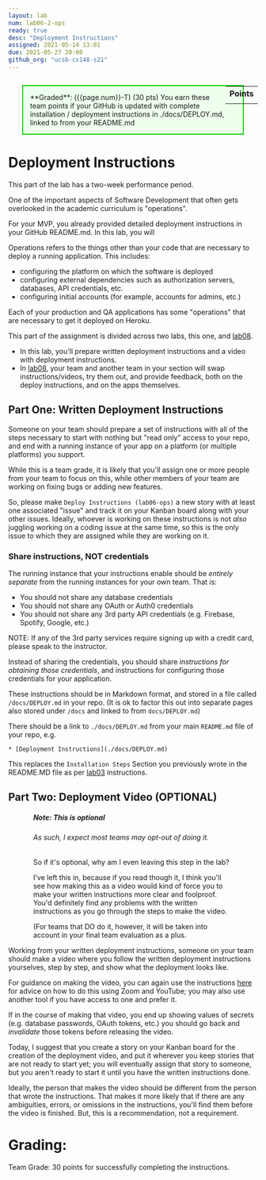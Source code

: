 ```yaml
---
layout: lab
num: lab06-2-ops
ready: true
desc: "Deployment Instructions"
assigned: 2021-05-14 13:01
due: 2021-05-27 20:00
github_org: "ucsb-cs148-s21"
---
```


<style>
div.grade { margin: 2em; padding: 1em; border: 2px solid #0c0; background-color: #efe; }   
</style>

<div style="float:right; width: auto;">

<table style="margin-top:1em;">
<tr>
   <th>Points</th>
</tr>
<tr>
   <td class="pointCount"></td>
</tr>
</table>

</div>

<div class="grade" markdown="1">
**Graded**: ({{page.num}}-T) (30 pts) You earn these team points if your GitHub is updated with complete installation / deployment instructions in ./docs/DEPLOY.md, linked to from your README.md  
</div>

# Deployment Instructions
This part of the lab has a two-week performance period. 

One of the important aspects of Software Development that often gets overlooked in the academic curriculum is "operations".   

For your MVP, you already provided detailed deployment instructions in your GitHub README.md. In this lab, you will  

Operations refers to the things other than your code that are necessary to deploy a running application.  This includes:
* configuring the platform on which the software is deployed
* configuring external dependencies such as authorization servers, databases, API credentials, etc.
* configuring initial accounts (for example, accounts for admins, etc.)

Each of your production and QA applications has some "operations" that are necessary to get it deployed on Heroku.

This part of the assignment is divided across two labs, this one, and [lab08](https://ucsb-cs48.github.io/s20/lab/lab08/). 

* In this lab, you'll prepare written deployment instructions and a video with deployment instructions.
* In [lab08](https://ucsb-cs48.github.io/s20/lab/lab08/), your team and another team in your section will swap instructions/videos, try them out, and provide feedback, both on the deploy instructions, and on the apps themselves.

## Part One: Written Deployment Instructions

Someone on your team should prepare a set of instructions with all of the steps necessary to start with nothing but "read only" access to your repo, and end with a running instance of your app on a platform (or multiple platforms) you support.  

While this is a team grade, it is likely that you'll assign one or more people from your team to focus on this, while other members of your team are working on fixing bugs or adding new features.  

So, please make `Deploy Instructions (lab06-ops)` a new story with at least one associated "issue" and track it on your Kanban board along with your other issues.  Ideally, whoever is working on these instructions is not *also* juggling working on a coding issue at the same time, so this is the only issue to which they are assigned while they are working on it.

### Share instructions, NOT credentials

The running instance that your instructions enable should be *entirely separate* from the running instances for your
own team.  That is:

* You should not share any database credentials
* You should not share any OAuth or Auth0 credentials
* You should not share any 3rd party API credentials (e.g. Firebase, Spotify, Google, etc.)
    
NOTE: If any of the 3rd party services require signing up with a credit card, please speak to the instructor.    
    
Instead of sharing the credentials, you should share *instructions for obtaining those credentials*,
and instructions for configuring those credentials for your application.

These instructions should be in Markdown format, and stored in a file called `/docs/DEPLOY.md` in your repo.
(It is ok to factor this out into separate pages also stored under `/docs` and linked to from `docs/DEPLOY.md`)
    
There should be a link to `./docs/DEPLOY.md` from your main `README.md` file of your repo, e.g.
    
```
* [Deployment Instructions](./docs/DEPLOY.md)
```

This replaces the `Installation Steps` Section you previously wrote in the README.MD file as per [lab03](https://ucsb-cs148.github.io/s21/lab/lab04/) instructions. 

## Part Two: Deployment Video (OPTIONAL)

<div class="card" style="width: 80%; margin-left:auto; margin-right:auto;">
<div class="card-body">
<h5 class="card-title">Note: This is optional</h5>
<h6 class="card-subtitle mb-2 text-muted">As such, I expect most teams may opt-out of doing it.</h6>
<p class="card-text">
So if it's optional, why am I even leaving this step in the lab?
</p>
<p class="card-text">
I've left this in, because if you
read though it, I think you'll see how making this as a video would kind of force you to make your written instructions
more clear and foolproof.   You'd definitely find any problems with the written instructions as you go through 
the steps to make the video.
</p>
<p class="card-text">
(For teams that DO do it, however, it will be taken into account in your final team evaluation as a plus.   
</p>
</div>
</div>


Working from your written deployment instructions, someone on your team should make a video where you follow the written deployment instructions yourselves,
step by step, and show what the deployment looks like.   

For guidance on making the video, you can again use the instructions [here](https://youtu.be/k0Je8ASh4jo) for advice on how to do this using Zoom and YouTube; you may also use another tool if you have access to one and prefer it.

If in the course of making that video, you end up showing
values of secrets (e.g. database passwords, OAuth tokens, etc.) you should go back and *invalidate* those tokens before
releasing the video.
    
Today, I suggest that you create a story on your Kanban board for the creation of the deployment video, and put it 
wherever you keep stories that are not ready to start yet; you will eventually assign that story to someone, but
you aren't ready to start it until you have the written instructions done.   

Ideally, the person that makes the video
should be different from the person that wrote the instructions.  That makes it more
likely that if there are any ambiguities, errors, or omissions in the instructions, you'll find them before the video
is finished.  But, this is a recommendation, not a requirement.
    
# Grading:

Team Grade: 30 points for successfully completing the instructions.
